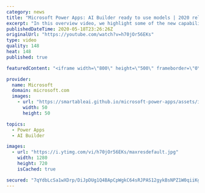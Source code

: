 ```yaml
---
category: news
title: "Microsoft Power Apps: AI Builder ready to use models | 2020 release wave 1 overview"
excerpt: "In this overview video, we highlight some of the new capabilities included in the latest update to Microsoft Power Apps, AI Builder ready to use models.     Here are the capabilities covered:   • Entity extraction helps you by identifying and extracting people, dates, places, locations, etc. from text"
publishedDateTime: 2020-05-18T23:26:26Z
originalUrl: "https://youtube.com/watch?v=h70jOr56EKs"
type: video
quality: 148
heat: 148
published: true

featuredContent: "<iframe width=\"800\" height=\"500\" frameborder=\"0\" src=\"https://www.youtube.com/embed/h70jOr56EKs\" allow=\"accelerometer; autoplay; encrypted-media; gyroscope; picture-in-picture\" allowfullscreen></iframe>"

provider:
  name: Microsoft
  domain: microsoft.com
  images:
    - url: "https://smartableai.github.io/microsoft-power-apps/assets/images/organizations/microsoft.com-50x50.jpg"
      width: 50
      height: 50

topics:
  - Power Apps
  - AI Builder

images:
  - url: "https://i.ytimg.com/vi/h70jOr56EKs/maxresdefault.jpg"
    width: 1280
    height: 720
    isCached: true

secured: "7qYdbLcSa1wXDrp/DiJpDUg1Q4BApCpWgkC64sRJPAS12gykBsNPZ1W0qiiKgBxfHPyRhbsHYmn3CthMSQXE5ru73w3W1BhxiBZnFT+gNzAjbKk/+KKjzhs92BR0IviUMbv75/vRXCu+q9Z8lf1HMhUUyKOZ25YkBql4DqLfwM1iFOYUO/bGUlBxWfLOwuyQJVTLZWQIdEzHB9lIloOil6nbxrWUVzM7BRm8b6klIeZTO1IvbXSxzrtDcIQ8FLNDn6tyP+L2zB97uqn4bFYZTeonp/ZdwIc860Jh5LuKqm1pcroYZ08Vn40jArVxUjH9GO2AP/kwuLdP2M5sFq3MIj/C3rcJ+iIXa4jbq9w46E80kl2nLlZ4cqiyYSyzkfhyU0JPj4TqILZx/ZuKi6wnkdmsitol/Rps/1EFlcSkcG7+Ujlqrbdmm3w8VifO4chB;CK1lhP12dAn36lGREA15NA=="
---
```


